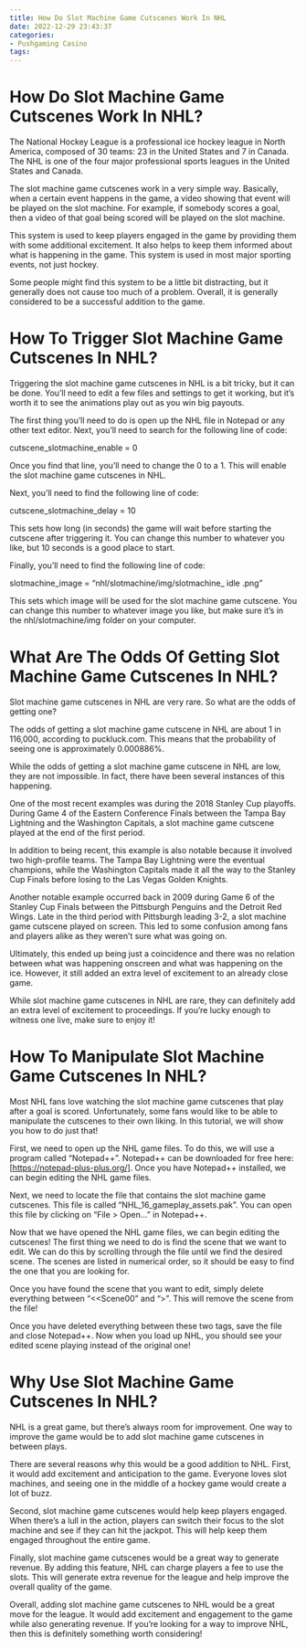 ```yaml
---
title: How Do Slot Machine Game Cutscenes Work In NHL
date: 2022-12-29 23:43:37
categories:
- Pushgaming Casino
tags:
---
```



#  How Do Slot Machine Game Cutscenes Work In NHL?

The National Hockey League is a professional ice hockey league in North America, composed of 30 teams: 23 in the United States and 7 in Canada. The NHL is one of the four major professional sports leagues in the United States and Canada.

The slot machine game cutscenes work in a very simple way. Basically, when a certain event happens in the game, a video showing that event will be played on the slot machine. For example, if somebody scores a goal, then a video of that goal being scored will be played on the slot machine.

This system is used to keep players engaged in the game by providing them with some additional excitement. It also helps to keep them informed about what is happening in the game. This system is used in most major sporting events, not just hockey.

Some people might find this system to be a little bit distracting, but it generally does not cause too much of a problem. Overall, it is generally considered to be a successful addition to the game.

#  How To Trigger Slot Machine Game Cutscenes In NHL?

Triggering the slot machine game cutscenes in NHL is a bit tricky, but it can be done. You’ll need to edit a few files and settings to get it working, but it’s worth it to see the animations play out as you win big payouts.

The first thing you’ll need to do is open up the NHL file in Notepad or any other text editor. Next, you’ll need to search for the following line of code:

cutscene_slotmachine_enable = 0

Once you find that line, you’ll need to change the 0 to a 1. This will enable the slot machine game cutscenes in NHL.

Next, you’ll need to find the following line of code:

cutscene_slotmachine_delay = 10

This sets how long (in seconds) the game will wait before starting the cutscene after triggering it. You can change this number to whatever you like, but 10 seconds is a good place to start.

Finally, you’ll need to find the following line of code:

slotmachine_image = “nhl/slotmachine/img/slotmachine_ idle .png”

This sets which image will be used for the slot machine game cutscene. You can change this number to whatever image you like, but make sure it’s in the nhl/slotmachine/img folder on your computer.

#  What Are The Odds Of Getting Slot Machine Game Cutscenes In NHL?

Slot machine game cutscenes in NHL are very rare. So what are the odds of getting one?

The odds of getting a slot machine game cutscene in NHL are about 1 in 116,000, according to puckluck.com. This means that the probability of seeing one is approximately 0.000886%.

While the odds of getting a slot machine game cutscene in NHL are low, they are not impossible. In fact, there have been several instances of this happening.

One of the most recent examples was during the 2018 Stanley Cup playoffs. During Game 4 of the Eastern Conference Finals between the Tampa Bay Lightning and the Washington Capitals, a slot machine game cutscene played at the end of the first period.

In addition to being recent, this example is also notable because it involved two high-profile teams. The Tampa Bay Lightning were the eventual champions, while the Washington Capitals made it all the way to the Stanley Cup Finals before losing to the Las Vegas Golden Knights.

Another notable example occurred back in 2009 during Game 6 of the Stanley Cup Finals between the Pittsburgh Penguins and the Detroit Red Wings. Late in the third period with Pittsburgh leading 3-2, a slot machine game cutscene played on screen. This led to some confusion among fans and players alike as they weren’t sure what was going on.

Ultimately, this ended up being just a coincidence and there was no relation between what was happening onscreen and what was happening on the ice. However, it still added an extra level of excitement to an already close game.

While slot machine game cutscenes in NHL are rare, they can definitely add an extra level of excitement to proceedings. If you’re lucky enough to witness one live, make sure to enjoy it!

#  How To Manipulate Slot Machine Game Cutscenes In NHL?

Most NHL fans love watching the slot machine game cutscenes that play after a goal is scored. Unfortunately, some fans would like to be able to manipulate the cutscenes to their own liking. In this tutorial, we will show you how to do just that!

First, we need to open up the NHL game files. To do this, we will use a program called “Notepad++”. Notepad++ can be downloaded for free here: [https://notepad-plus-plus.org/]. Once you have Notepad++ installed, we can begin editing the NHL game files.

Next, we need to locate the file that contains the slot machine game cutscenes. This file is called “NHL_16_gameplay_assets.pak”. You can open this file by clicking on “File > Open…” in Notepad++.

Now that we have opened the NHL game files, we can begin editing the cutscenes! The first thing we need to do is find the scene that we want to edit. We can do this by scrolling through the file until we find the desired scene. The scenes are listed in numerical order, so it should be easy to find the one that you are looking for.

Once you have found the scene that you want to edit, simply delete everything between “<<Scene00” and “</Scene>>”. This will remove the scene from the file!

Once you have deleted everything between these two tags, save the file and close Notepad++. Now when you load up NHL, you should see your edited scene playing instead of the original one!

#  Why Use Slot Machine Game Cutscenes In NHL?

NHL is a great game, but there’s always room for improvement. One way to improve the game would be to add slot machine game cutscenes in between plays.

There are several reasons why this would be a good addition to NHL. First, it would add excitement and anticipation to the game. Everyone loves slot machines, and seeing one in the middle of a hockey game would create a lot of buzz.

Second, slot machine game cutscenes would help keep players engaged. When there’s a lull in the action, players can switch their focus to the slot machine and see if they can hit the jackpot. This will help keep them engaged throughout the entire game.

Finally, slot machine game cutscenes would be a great way to generate revenue. By adding this feature, NHL can charge players a fee to use the slots. This will generate extra revenue for the league and help improve the overall quality of the game.

Overall, adding slot machine game cutscenes to NHL would be a great move for the league. It would add excitement and engagement to the game while also generating revenue. If you’re looking for a way to improve NHL, then this is definitely something worth considering!